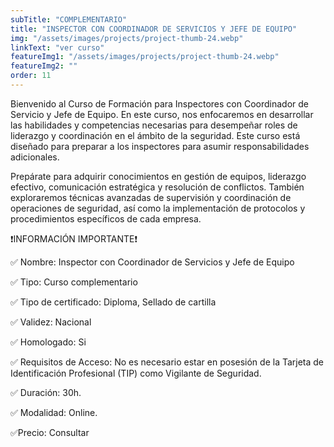 ```yaml
---
subTitle: "COMPLEMENTARIO" 
title: "INSPECTOR CON COORDINADOR DE SERVICIOS Y JEFE DE EQUIPO"
img: "/assets/images/projects/project-thumb-24.webp"
linkText: "ver curso"
featureImg1: "/assets/images/projects/project-thumb-24.webp"
featureImg2: ""
order: 11
---
```

Bienvenido al Curso de Formación para Inspectores con Coordinador de Servicio y Jefe de Equipo. En este curso, nos 
enfocaremos en desarrollar las habilidades y competencias necesarias para desempeñar roles de liderazgo y coordinación 
en el ámbito de la seguridad. Este curso está diseñado para preparar a los inspectores para asumir responsabilidades adicionales.

Prepárate para adquirir conocimientos en gestión de equipos, liderazgo efectivo, comunicación estratégica y resolución 
de conflictos. También exploraremos técnicas avanzadas de supervisión y coordinación de operaciones de seguridad, así 
como la implementación de protocolos y procedimientos específicos de cada empresa.

❗️INFORMACIÓN IMPORTANTE❗️

✅ Nombre: Inspector con Coordinador de Servicios y Jefe de Equipo

✅ Tipo: Curso complementario

✅ Tipo de certificado: Diploma, Sellado de cartilla

✅ Validez: Nacional

✅ Homologado: Si

✅ Requisitos de Acceso: No es necesario estar en posesión de la Tarjeta de Identificación Profesional (TIP) como Vigilante de Seguridad.

✅ Duración: 30h.

✅ Modalidad: Online.

✅Precio: Consultar